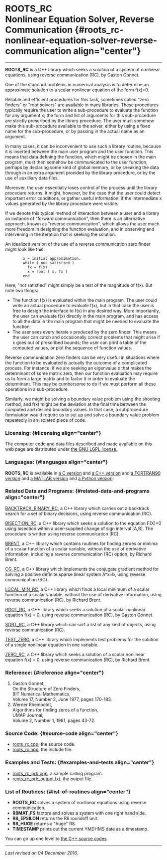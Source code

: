 ROOTS\_RC\
Nonlinear Equation Solver, Reverse Communication {#roots_rc-nonlinear-equation-solver-reverse-communication align="center"}
================================================

------------------------------------------------------------------------

**ROOTS\_RC** is a C++ library which seeks a solution of a system of
nonlinear equations, using reverse communication (RC), by Gaston Gonnet.

One of the standard problems in numerical analysis is to determine an
approximate solution to a scalar nonlinear equation of the form f(x)=0.

Reliable and efficient procedures for this task, sometimes called "zero
finders" or "root solvers" are available in many libraries. These
procedures typically require the user to write a sub-procedure to
evaluate the function for any argument x; the form and list of arguments
for this sub-procedure are strictly prescribed by the library procedure.
The user must somehow make this sub-procedure available to the solver,
either by using a fixed name for the sub-procedure, or by passing in the
actual name as an argument.

In many cases, it can be inconvenient to use such a library routine,
because it is inserted between the main user program and the user
function. This means that data defining the function, which might be
chosen in the main program, must then somehow be communicated to the
user function, perhaps by declaring some kind of global memory, or by
sneaking the data through in an extra argument provided by the library
procedure, or by the use of auxilliary data files.

Moreover, the user essentially loses control of the process until the
library procedure returns. It might, however, be the case that the user
could detect important error conditions, or gather useful information,
if the intermediate x values generated by the library procedure were
visible.

If we denote this typical method of interaction between a user and a
library an instance of "forward communication", then there is an
alternative approach, known as "reverse communication", which allows the
user much more freedom in designing the function evaluation, and in
observing and intervening in the iteration that is seeking the solution.

An idealized version of the use of a reverse communication zero finder
might look like this:

            x = initial approximation.
            while ( not satisfied )
              fx = f(x)
              x = root ( x, fx )
            end
          

Here, "not satisfied" might simply be a test of the magnitude of f(x).
But note two things:

-   The function f(x) is evaluated within the main program. The user
    could write an actual procedure to evaluate f(x), but in that case
    the user is free to design the interface to f(x) in any desired way.
    More importantly, the user can evaluate f(x) directly in the main
    program, and has access to all the data in the main program that
    might be needed to evaluate the function;
-   The user sees every iterate x produced by the zero finder. This
    means the user can catch and occasionally correct problems that
    might arise if x goes out of prescribed bounds; the user can print a
    table of the computed values, or plot the sequence of function
    values.

Reverse communication zero finders can be very useful in situations
where the function to be evaluated is actually the outcome of a
complicated process. For instance, if we are seeking an eigenvalue x
that makes the determinant of some matrix zero, then our function
evaluation may require us to form a large matrix and to factor it in
order to evaluate the determinant. This may be cumbersome to do if we
must perform all these operations in a sub-procedure.

Similarly, we might be solving a boundary value problem using the
shooting method, and f(x) might be the deviation at the final time
between the computed and desired boundary values. In that case, a
subprocedure formulation would require us to set up and solve a boundary
value problem repeatedly in an isolated piece of code.

### Licensing: {#licensing align="center"}

The computer code and data files described and made available on this
web page are distributed under [the GNU LGPL
license.](../../txt/gnu_lgpl.txt)

### Languages: {#languages align="center"}

**ROOTS\_RC** is available in [a C
version](../../c_src/roots_rc/roots_rc.md) and [a C++
version](../../master/roots_rc/roots_rc.md) and [a FORTRAN90
version](../../f_src/roots_rc/roots_rc.md) and [a MATLAB
version](../../m_src/roots_rc/roots_rc.md) and [a Python
version](../../py_src/roots_rc/roots_rc.md).

### Related Data and Programs: {#related-data-and-programs align="center"}

[BACKTRACK\_BINARY\_RC](../../master/backtrack_binary_rc/backtrack_binary_rc.md),
a C++ library which carries out a backtrack search for a set of binary
decisions, using reverse communication (RC).

[BISECTION\_RC](../../master/bisection_rc/bisection_rc.md), a C++
library which seeks a solution to the equation F(X)=0 using bisection
within a user-supplied change of sign interval \[A,B\]. The procedure is
written using reverse communication (RC).

[BRENT](../../master/brent/brent.md), a C++ library which contains
routines for finding zeroes or minima of a scalar function of a scalar
variable, without the use of derivative information, including a reverse
communication (RC) option, by Richard Brent.

[CG\_RC](../../master/cg_rc/cg_rc.md), a C++ library which implements
the conjugate gradient method for solving a positive definite sparse
linear system A\*x=b, using reverse communication (RC).

[LOCAL\_MIN\_RC](../../master/local_min_rc/local_min_rc.md), a C++
library which finds a local minimum of a scalar function of a scalar
variable, without the use of derivative information, using reverse
communication (RC), by Richard Brent.

[ROOT\_RC](../../master/root_rc/root_rc.md), a C++ library which
seeks a solution of a scalar nonlinear equation f(x) = 0, using reverse
communication (RC), by Gaston Gonnet.

[SORT\_RC](../../master/sort_rc/sort_rc.md), a C++ library which can
sort a list of any kind of objects, using reverse communication (RC).

[TEST\_ZERO](../../master/test_zero/test_zero.md), a C++ library
which implements test problems for the solution of a single nonlinear
equation in one variable.

[ZERO\_RC](../../master/zero_rc/zero_rc.md), a C++ library which
seeks a solution of a scalar nonlinear equation f(x) = 0, using reverse
communication (RC), by Richard Brent.

### Reference: {#reference align="center"}

1.  Gaston Gonnet,\
    On the Structure of Zero Finders,\
    BIT Numerical Mathematics,\
    Volume 17, Number 2, June 1977, pages 170-183.
2.  Werner Rheinboldt,\
    Algorithms for finding zeros of a function,\
    UMAP Journal,\
    Volume 2, Number 1, 1981, pages 43-72.

### Source Code: {#source-code align="center"}

-   [roots\_rc.cpp](roots_rc.cpp), the source code.
-   [roots\_rc.hpp](roots_rc.hpp), the include file.

### Examples and Tests: {#examples-and-tests align="center"}

-   [roots\_rc\_prb.cpp](roots_rc_prb.cpp), a sample calling program.
-   [roots\_rc\_prb\_output.txt](roots_rc_prb_output.txt), the output
    file.

### List of Routines: {#list-of-routines align="center"}

-   **ROOTS\_RC** solves a system of nonlinear equations using reverse
    communication.
-   **R8MAT\_FS** factors and solves a system with one right hand side.
-   **R8\_EPSILON** returns the R8 roundoff unit.
-   **R8\_HUGE** returns a "huge" R8.
-   **TIMESTAMP** prints out the current YMDHMS date as a timestamp.

You can go up one level to [the C++ source codes](../cpp_src.md).

------------------------------------------------------------------------

*Last revised on 04 December 2016.*
